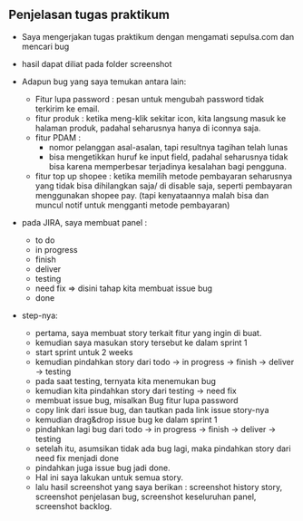 ## Penjelasan tugas praktikum

* Saya mengerjakan tugas praktikum dengan mengamati sepulsa.com dan mencari bug
* hasil dapat diliat pada folder screenshot


* Adapun bug yang saya temukan antara lain:
  * Fitur lupa password : pesan untuk mengubah password tidak terkirim ke email.
  * fitur produk : ketika meng-klik sekitar icon, kita langsung masuk ke halaman produk, padahal seharusnya hanya di iconnya saja.
  * fitur PDAM : 
     * nomor pelanggan asal-asalan, tapi resultnya tagihan telah lunas
     * bisa mengetikkan huruf ke input field, padahal seharusnya tidak bisa karena memperbesar terjadinya kesalahan bagi pengguna.
  * fitur top up shopee : ketika memilih metode pembayaran seharusnya yang tidak bisa dihilangkan saja/ di disable saja, seperti pembayaran menggunakan shopee pay. (tapi kenyataannya malah bisa dan muncul notif untuk mengganti metode pembayaran)

* pada JIRA, saya membuat panel :
     - to do
     - in progress
     - finish
     - deliver
     - testing
     - need fix => disini tahap kita membuat issue bug
     - done

* step-nya:
   - pertama, saya membuat story terkait fitur yang ingin di buat.
   - kemudian saya masukan story tersebut ke dalam sprint 1
   - start sprint untuk 2 weeks
   - kemudian pindahkan story dari todo -> in progress -> finish -> deliver -> testing 
   - pada saat testing, ternyata kita menemukan bug
   - kemudian kita pindahkan story dari testing -> need fix
   - membuat issue bug, misalkan Bug fitur lupa password
   - copy link dari issue bug, dan tautkan pada link issue story-nya
   - kemudian drag&drop issue bug ke dalam sprint 1
   - pindahkan lagi bug dari todo -> in progress -> finish -> deliver -> testing 
   - setelah itu, asumsikan tidak ada bug lagi, maka pindahkan story dari need fix menjadi done
   - pindahkan juga issue bug jadi done.
   - Hal ini saya lakukan untuk semua story.
   - lalu hasil screenshot yang saya berikan : screenshot history story, screenshot penjelasan bug, screenshot keseluruhan panel, screenshot backlog.

